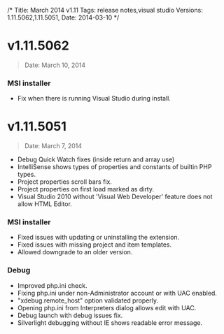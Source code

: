 /*
Title: March 2014 v1.11
Tags: release notes,visual studio
Versions: 1.11.5062,1.11.5051,
Date: 2014-03-10
*/

# v1.11.5062
> Date: March 10, 2014

### MSI installer

- Fix when there is running Visual Studio during install.

# v1.11.5051
> Date: March 7, 2014

- Debug Quick Watch fixes (inside return and array use)
- IntelliSense shows types of properties and constants of builtin PHP types.
- Project properties scroll bars fix.
- Project properties on first load marked as dirty.
- Visual Studio 2010 without 'Visual Web Developer' feature does not allow HTML Editor.

### MSI installer

- Fixed issues with updating or uninstalling the extension.
- Fixed issues with missing project and item templates.
- Allowed downgrade to an older version.

### Debug

- Improved php.ini check.
- Fixing php.ini under non-Administrator account or with UAC enabled.
- "xdebug.remote_host" option validated properly.
- Opening php.ini from Interpreters dialog allows edit with UAC.
- Debug launch with debug issues fix.
- Silverlight debugging without IE shows readable error message.

